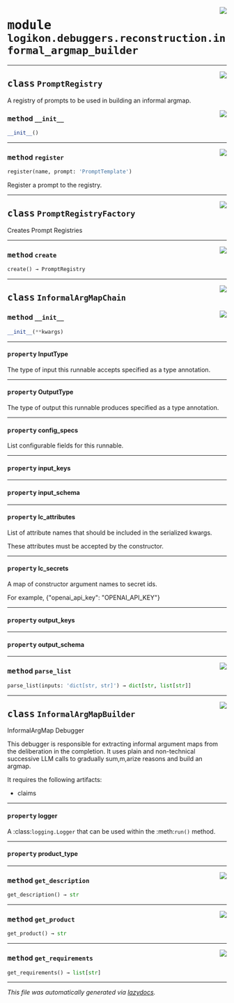 <!-- markdownlint-disable -->

<a href="https://github.com/logikon-ai/logikon/blob/main/src/logikon/debuggers/reconstruction/informal_argmap_builder.py#L0"><img align="right" style="float:right;" src="https://img.shields.io/badge/-source-cccccc?style=flat-square"></a>

# <kbd>module</kbd> `logikon.debuggers.reconstruction.informal_argmap_builder`






---

<a href="https://github.com/logikon-ai/logikon/blob/main/src/logikon/debuggers/reconstruction/informal_argmap_builder.py#L23"><img align="right" style="float:right;" src="https://img.shields.io/badge/-source-cccccc?style=flat-square"></a>

## <kbd>class</kbd> `PromptRegistry`
A registry of prompts to be used in building an informal argmap. 

<a href="https://github.com/logikon-ai/logikon/blob/main/src/logikon/debuggers/reconstruction/informal_argmap_builder.py#L28"><img align="right" style="float:right;" src="https://img.shields.io/badge/-source-cccccc?style=flat-square"></a>

### <kbd>method</kbd> `__init__`

```python
__init__()
```








---

<a href="https://github.com/logikon-ai/logikon/blob/main/src/logikon/debuggers/reconstruction/informal_argmap_builder.py#L31"><img align="right" style="float:right;" src="https://img.shields.io/badge/-source-cccccc?style=flat-square"></a>

### <kbd>method</kbd> `register`

```python
register(name, prompt: 'PromptTemplate')
```

Register a prompt to the registry. 


---

<a href="https://github.com/logikon-ai/logikon/blob/main/src/logikon/debuggers/reconstruction/informal_argmap_builder.py#L38"><img align="right" style="float:right;" src="https://img.shields.io/badge/-source-cccccc?style=flat-square"></a>

## <kbd>class</kbd> `PromptRegistryFactory`
Creates Prompt Registries 




---

<a href="https://github.com/logikon-ai/logikon/blob/main/src/logikon/debuggers/reconstruction/informal_argmap_builder.py#L43"><img align="right" style="float:right;" src="https://img.shields.io/badge/-source-cccccc?style=flat-square"></a>

### <kbd>method</kbd> `create`

```python
create() → PromptRegistry
```






---

<a href="https://github.com/logikon-ai/logikon/blob/main/src/logikon/debuggers/reconstruction/informal_argmap_builder.py#L372"><img align="right" style="float:right;" src="https://img.shields.io/badge/-source-cccccc?style=flat-square"></a>

## <kbd>class</kbd> `InformalArgMapChain`




<a href="https://github.com/logikon-ai/logikon/blob/main/src/logikon/debuggers/reconstruction/informal_argmap_builder.py#L382"><img align="right" style="float:right;" src="https://img.shields.io/badge/-source-cccccc?style=flat-square"></a>

### <kbd>method</kbd> `__init__`

```python
__init__(**kwargs)
```






---

#### <kbd>property</kbd> InputType

The type of input this runnable accepts specified as a type annotation. 

---

#### <kbd>property</kbd> OutputType

The type of output this runnable produces specified as a type annotation. 

---

#### <kbd>property</kbd> config_specs

List configurable fields for this runnable. 

---

#### <kbd>property</kbd> input_keys





---

#### <kbd>property</kbd> input_schema





---

#### <kbd>property</kbd> lc_attributes

List of attribute names that should be included in the serialized kwargs. 

These attributes must be accepted by the constructor. 

---

#### <kbd>property</kbd> lc_secrets

A map of constructor argument names to secret ids. 

For example,  {"openai_api_key": "OPENAI_API_KEY"} 

---

#### <kbd>property</kbd> output_keys





---

#### <kbd>property</kbd> output_schema







---

<a href="https://github.com/logikon-ai/logikon/blob/main/src/logikon/debuggers/reconstruction/informal_argmap_builder.py#L395"><img align="right" style="float:right;" src="https://img.shields.io/badge/-source-cccccc?style=flat-square"></a>

### <kbd>method</kbd> `parse_list`

```python
parse_list(inputs: 'dict[str, str]') → dict[str, list[str]]
```






---

<a href="https://github.com/logikon-ai/logikon/blob/main/src/logikon/debuggers/reconstruction/informal_argmap_builder.py#L744"><img align="right" style="float:right;" src="https://img.shields.io/badge/-source-cccccc?style=flat-square"></a>

## <kbd>class</kbd> `InformalArgMapBuilder`
InformalArgMap Debugger 

This debugger is responsible for extracting informal argument maps from the deliberation in the completion. It uses plain and non-technical successive LLM calls to gradually sum,m,arize reasons and build an argmap. 

It requires the following artifacts: 
- claims 


---

#### <kbd>property</kbd> logger

A :class:`logging.Logger` that can be used within the :meth:`run()` method. 

---

#### <kbd>property</kbd> product_type







---

<a href="https://github.com/logikon-ai/logikon/blob/main/src/logikon/debuggers/reconstruction/informal_argmap_builder.py#L767"><img align="right" style="float:right;" src="https://img.shields.io/badge/-source-cccccc?style=flat-square"></a>

### <kbd>method</kbd> `get_description`

```python
get_description() → str
```





---

<a href="https://github.com/logikon-ai/logikon/blob/main/src/logikon/debuggers/reconstruction/informal_argmap_builder.py#L759"><img align="right" style="float:right;" src="https://img.shields.io/badge/-source-cccccc?style=flat-square"></a>

### <kbd>method</kbd> `get_product`

```python
get_product() → str
```





---

<a href="https://github.com/logikon-ai/logikon/blob/main/src/logikon/debuggers/reconstruction/informal_argmap_builder.py#L763"><img align="right" style="float:right;" src="https://img.shields.io/badge/-source-cccccc?style=flat-square"></a>

### <kbd>method</kbd> `get_requirements`

```python
get_requirements() → list[str]
```








---

_This file was automatically generated via [lazydocs](https://github.com/ml-tooling/lazydocs)._
